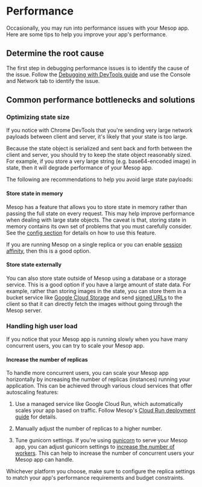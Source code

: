 # Performance

Occasionally, you may run into performance issues with your Mesop app. Here are some tips to help you improve your app's performance.

## Determine the root cause

The first step in debugging performance issues is to identify the cause of the issue. Follow the [Debugging with DevTools guide](./debugging.md#debugging-with-devtools) and use the Console and Network tab to identify the issue.

## Common performance bottlenecks and solutions

### Optimizing state size

If you notice with Chrome DevTools that you're sending very large network payloads between client and server, it's likely that your state is too large.

Because the state object is serialized and sent back and forth between the client and server, you should try to keep the state object reasonably sized. For example, if you store a very large string (e.g. base64-encoded image) in state, then it will degrade performance of your Mesop app.

The following are recommendations to help you avoid large state payloads:

#### Store state in memory

Mesop has a feature that allows you to store state in memory rather than passing the
full state on every request. This may help improve performance when dealing with large
state objects. The caveat is that, storing state in memory contains its own set of
problems that you must carefully consider. See the [config section](../api/config.md#mesop_state_session_backend)
for details on how to use this feature.

If you are running Mesop on a single replica or you can enable [session affinity](https://cloud.google.com/run/docs/configuring/session-affinity), then this is a good option.

#### Store state externally

You can also store state outside of Mesop using a database or a storage service. This is a good option if you have a large amount of state data. For example, rather than storing images in the state, you can store them in a bucket service like [Google Cloud Storage](https://cloud.google.com/storage) and send [signed URLs](https://cloud.google.com/storage/docs/access-control/signed-urls) to the client so that it can directly fetch the images without going through the Mesop server.

### Handling high user load

If you notice that your Mesop app is running slowly when you have many concurrent users, you can try to scale your Mesop app.

#### Increase the number of replicas

To handle more concurrent users, you can scale your Mesop app horizontally by increasing the number of replicas (instances) running your application. This can be achieved through various cloud services that offer autoscaling features:

1. Use a managed service like Google Cloud Run, which automatically scales your app based on traffic. Follow Mesop's [Cloud Run deployment guide](./deployment.md#deploying-to-cloud-run) for details.

2. Manually adjust the number of replicas to a higher number.

3. Tune gunicorn settings. If you're using [gunicorn](https://docs.gunicorn.org/) to serve your Mesop app, you can adjust gunicorn settings to [increase the number of workers](https://docs.gunicorn.org/en/latest/design.html#how-many-workers). This can help to increase the number of concurrent users your Mesop app can handle.

Whichever platform you choose, make sure to configure the replica settings to match your app's performance requirements and budget constraints.
